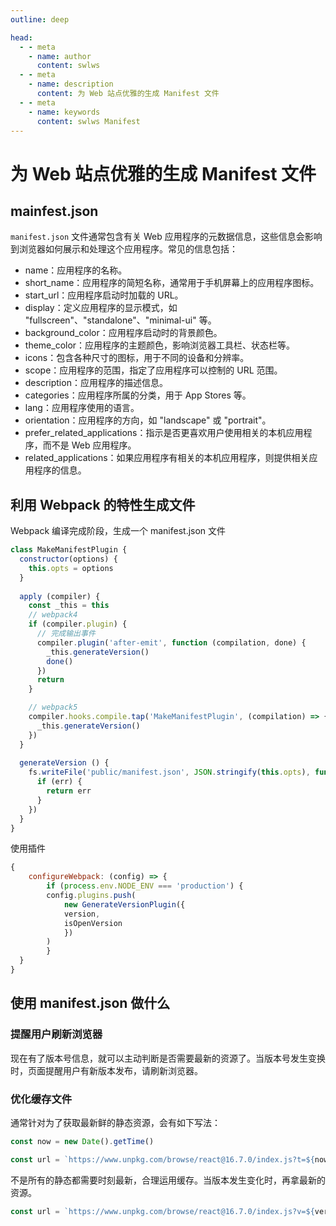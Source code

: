 ```yaml
---
outline: deep

head:
  - - meta
    - name: author
      content: swlws
  - - meta
    - name: description
      content: 为 Web 站点优雅的生成 Manifest 文件
  - - meta
    - name: keywords
      content: swlws Manifest
---
```


# 为 Web 站点优雅的生成 Manifest 文件

## mainfest.json

`manifest.json` 文件通常包含有关 Web 应用程序的元数据信息，这些信息会影响到浏览器如何展示和处理这个应用程序。常见的信息包括：

- name：应用程序的名称。
- short_name：应用程序的简短名称，通常用于手机屏幕上的应用程序图标。
- start_url：应用程序启动时加载的 URL。
- display：定义应用程序的显示模式，如 "fullscreen"、"standalone"、"minimal-ui" 等。
- background_color：应用程序启动时的背景颜色。
- theme_color：应用程序的主题颜色，影响浏览器工具栏、状态栏等。
- icons：包含各种尺寸的图标，用于不同的设备和分辨率。
- scope：应用程序的范围，指定了应用程序可以控制的 URL 范围。
- description：应用程序的描述信息。
- categories：应用程序所属的分类，用于 App Stores 等。
- lang：应用程序使用的语言。
- orientation：应用程序的方向，如 "landscape" 或 "portrait"。
- prefer_related_applications：指示是否更喜欢用户使用相关的本机应用程序，而不是 Web 应用程序。
- related_applications：如果应用程序有相关的本机应用程序，则提供相关应用程序的信息。

## 利用 Webpack 的特性生成文件

Webpack 编译完成阶段，生成一个  manifest.json 文件

```js
class MakeManifestPlugin {
  constructor(options) {
    this.opts = options
  }
 
  apply (compiler) {
    const _this = this
    // webpack4
    if (compiler.plugin) {
      // 完成输出事件
      compiler.plugin('after-emit', function (compilation, done) {
        _this.generateVersion()
        done()
      })
      return
    }

    // webpack5
    compiler.hooks.compile.tap('MakeManifestPlugin', (compilation) => {
      _this.generateVersion()
    })
  }
 
  generateVersion () {
    fs.writeFile('public/manifest.json', JSON.stringify(this.opts), function (err) {
      if (err) {
        return err
      }
    })
  }
}
```

使用插件

```js
{
    configureWebpack: (config) => {
        if (process.env.NODE_ENV === 'production') {
        config.plugins.push(
            new GenerateVersionPlugin({
            version,
            isOpenVersion
            })
        )
        }
  }
}
```

## 使用 manifest.json 做什么

### 提醒用户刷新浏览器

现在有了版本号信息，就可以主动判断是否需要最新的资源了。当版本号发生变换时，页面提醒用户有新版本发布，请刷新浏览器。

### 优化缓存文件

通常针对为了获取最新鲜的静态资源，会有如下写法：

```js
const now = new Date().getTime()

const url = `https://www.unpkg.com/browse/react@16.7.0/index.js?t=${now}`
```

不是所有的静态都需要时刻最新，合理运用缓存。当版本发生变化时，再拿最新的资源。

```js
const url = `https://www.unpkg.com/browse/react@16.7.0/index.js?v=${version}`
```
